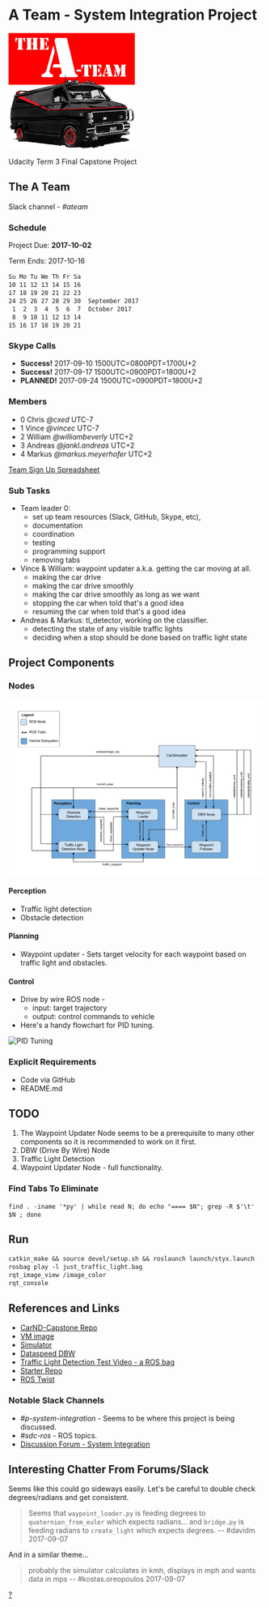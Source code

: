 A Team - System Integration Project 
===================================

![A Team](imgs/ateamlogo.png "There is no Plan B.")

Udacity Term 3 Final Capstone Project

## The A Team
Slack channel - *#ateam*

### Schedule

Project Due:
**2017-10-02**

Term Ends: 2017-10-16

```
Su Mo Tu We Th Fr Sa  
10 11 12 13 14 15 16  
17 18 19 20 21 22 23
24 25 26 27 28 29 30  September 2017       
 1  2  3  4  5  6  7  October 2017      
 8  9 10 11 12 13 14  
15 16 17 18 19 20 21  
```

### Skype Calls
* **Success!** 2017-09-10 1500UTC=0800PDT=1700U+2
* **Success!** 2017-09-17 1500UTC=0900PDT=1800U+2
* **PLANNED!** 2017-09-24 1500UTC=0900PDT=1800U+2

### Members
  - 0 Chris _@cxed_ UTC-7
  - 1 Vince _@vincec_ UTC-7
  - 2 William _@williambeverly_ UTC+2
  - 3 Andreas _@jankl.andreas_ UTC+2
  - 4 Markus _@markus.meyerhofer_ UTC+2

[Team Sign Up Spreadsheet](https://docs.google.com/spreadsheets/d/17I_0q8tylk9Q_Y3GTSq738KkBIoS6SUt1quR5lPPAdg/edit#gid=0)

### Sub Tasks
* Team leader 0:
  - set up team resources (Slack, GitHub, Skype, etc),
  - documentation
  - coordination
  - testing
  - programming support
  - removing tabs
* Vince & William: waypoint updater a.k.a. getting the car moving at all.
  - making the car drive
  - making the car drive smoothly
  - making the car drive smoothly as long as we want
  - stopping the car when told that's a good idea
  - resuming the car when told that's a good idea
* Andreas & Markus: tl_detector, working on the classifier.
  - detecting the state of any visible traffic lights
  - deciding when a stop should be done based on traffic light state

## Project Components

### Nodes
![System Diagram](imgs/final-project-ros-graph-v2.png "System Diagram")

#### Perception
* Traffic light detection
* Obstacle detection

#### Planning
* Waypoint updater - Sets target velocity for each waypoint based on traffic light and obstacles.

#### Control
* Drive by wire ROS node -
  - input: target trajectory
  - output: control commands to vehicle
* Here's a handy flowchart for PID tuning.

![PID Tuning](http://support.motioneng.com/Downloads-Notes/Tuning/images/overshoot_flowchart.gif "PID Tuning")

### Explicit Requirements
* Code via GitHub
* README.md

## TODO
1. The Waypoint Updater Node seems to be a prerequisite to many other components
   so it is recommended to work on it first.
2. DBW (Drive By Wire) Node
3. Traffic Light Detection
4. Waypoint Updater Node - full functionality.

### Find Tabs To Eliminate

```
find . -iname '*py' | while read N; do echo "==== $N"; grep -R $'\t' $N ; done
```

## Run

```
catkin_make && source devel/setup.sh && roslaunch launch/styx.launch
rosbag play -l just_traffic_light.bag
rqt_image_view /image_color
rqt_console
```


## References and Links
* [CarND-Capstone Repo](https://github.com/udacity/CarND-Capstone)
* [VM image](https://classroom.udacity.com/nanodegrees/nd013/parts/6047fe34-d93c-4f50-8336-b70ef10cb4b2/modules/e1a23b06-329a-4684-a717-ad476f0d8dff/lessons/7e3627d7-14f7-4a33-9dbf-75c98a6e411b/concepts/8c742938-8436-4d3d-9939-31e40284e7a6?contentVersion=1.0.0&contentLocale=en-us)
* [Simulator](https://github.com/udacity/CarND-Capstone/releases/tag/v1.1)
* [Dataspeed DBW](https://bitbucket.org/DataspeedInc/dbw_mkz_ros)
* [Traffic Light Detection Test Video - a ROS bag](https://drive.google.com/file/d/0B2_h37bMVw3iYkdJTlRSUlJIamM/view?usp=sharing)
* [Starter Repo](https://github.com/udacity/CarND-System-Integration)
* [ROS Twist](http://docs.ros.org/jade/api/geometry_msgs/html/msg/Twist.html)

### Notable Slack Channels
* _#p-system-integration_ - Seems to be where this project is being discussed.
* _#sdc-ros_ - ROS topics.
* [Discussion Forum - System Integration](https://discussions.udacity.com/c/nd013-system-integration)

## Interesting Chatter From Forums/Slack
Seems like this could go sideways easily. Let's be careful to double
check degrees/radians and get consistent.

> Seems that `waypoint_loader.py` is feeding degrees to
> `quaternion_from_euler` which expects radians… and `bridge.py` is
> feeding radians to `create_light` which expects degrees.
> --   #davidm 2017-09-07

And in a similar theme...

> probably the simulator calculates in kmh, displays in mph and wants
> data in mps
> -- #kostas.oreopoulos 2017-09-07

[?](https://discussions.udacity.com/t/units-for-ros-topics-in-the-final-project/360954/1)
